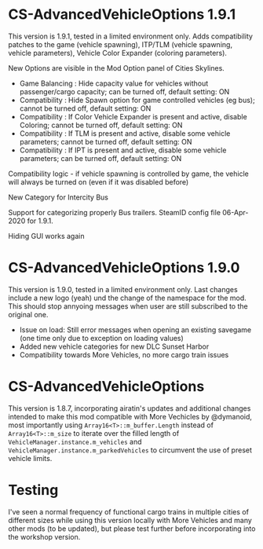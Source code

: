 # CS-AdvancedVehicleOptions 1.9.1
This version is 1.9.1, tested in a limited environment only. Adds compatibility patches to the game (vehicle spawning), ITP/TLM (vehicle spawning, vehicle parameters), Vehicle Color Expander (coloring parameters).

New Options are visible in the Mod Option panel of Cities Skylines.
- Game Balancing : Hide capacity value for vehicles without passenger/cargo capacity; can be turned off, default setting: ON
- Compatibility : Hide Spawn option for game controlled vehicles (eg bus); cannot be turned off, default setting: ON
- Compatibility : If Color Vehicle Expander is present and active, disable Coloring; cannot be turned off, default setting: ON
- Compatibility : If TLM is present and active, disable some vehicle parameters; cannot be turned off, default setting: ON
- Compatibility : If IPT is present and active, disable some vehicle parameters; can be turned off, default setting: ON

Compatibility logic - if vehicle spawning is controlled by game, the vehicle will always be turned on (even if it was disabled before)

New Category for Intercity Bus

Support for categorizing properly Bus trailers. SteamID config file 06-Apr-2020 for 1.9.1.

Hiding GUI works again

# CS-AdvancedVehicleOptions 1.9.0

This version is 1.9.0, tested in a limited environment only. Last changes include a new logo (yeah) und the change of the namespace for the mod. This should stop annyoing messages when user are still subscribed to the original one. 

- Issue on load: Still error messages when opening an existing savegame (one time only due to exception on loading values)
- Added new vehicle categories for new DLC Sunset Harbor
- Compatibility towards More Vehicles, no more cargo train issues

# CS-AdvancedVehicleOptions

This version is 1.8.7, incorporating airatin's updates and additional changes intended to make this mod compatible with More Vechicles by @dymanoid, most importantly using ```Array16<T>::m_buffer.Length``` instead of ```Array16<T>::m_size``` to iterate over the filled length of ```VehicleManager.instance.m_vehicles``` and ```VehicleManager.instance.m_parkedVehicles``` to circumvent the use of preset vehicle limits.

# Testing

I've seen a normal frequency of functional cargo trains in multiple cities of different sizes while using this version locally with More Vehicles and many other mods (to be updated), but please test further before incorporating into the workshop version.
